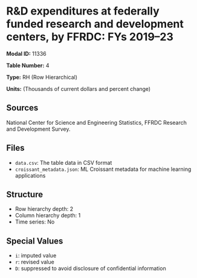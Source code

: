 # R&D expenditures at federally funded research and development centers, by FFRDC: FYs 2019&#8211;23

**Modal ID:** 11336

**Table Number:** 4

**Type:** RH (Row Hierarchical)

**Units:** (Thousands of current dollars and percent change)

## Sources

National Center for Science and Engineering Statistics, FFRDC Research and Development Survey.

## Files

- `data.csv`: The table data in CSV format
- `croissant_metadata.json`: ML Croissant metadata for machine learning applications

## Structure

- Row hierarchy depth: 2
- Column hierarchy depth: 1
- Time series: No

## Special Values

- `i`: imputed value
- `r`: revised value
- `D`: suppressed to avoid disclosure of confidential information
